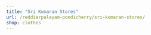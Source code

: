 ```yaml
---
title: "Sri Kumaran Stores"
url: /reddiarpalayam-pondicherry/sri-kumaran-stores/
shop: clothes
---
```

